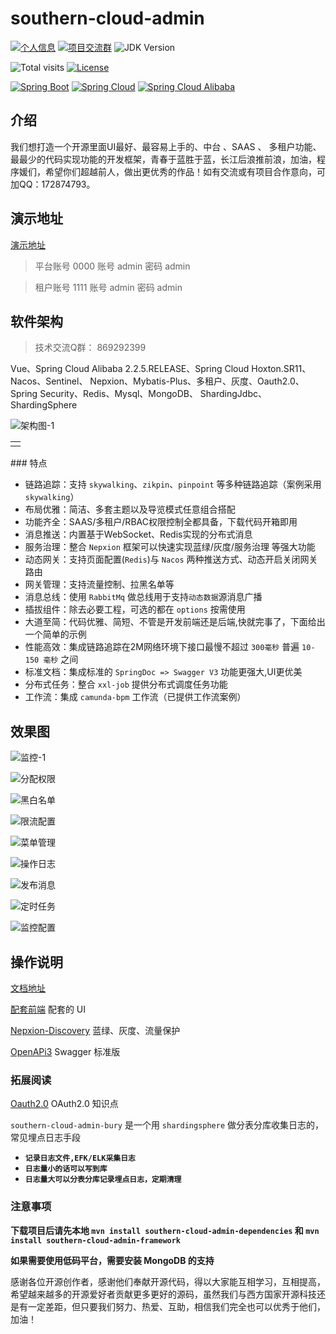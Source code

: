 # southern-cloud-admin


[![个人信息](https://img.shields.io/badge/author-KBOX-blue.svg)](http://blog.southern-cihui.com/)
[![项目交流群](https://img.shields.io/badge/chat-项目交流群-yellow.svg)](https://qm.qq.com/cgi-bin/qm/qr?k=7HSbjhK2b23CyodXUX2tR_ldigjrAlPT&jump_from=webapi)
![JDK Version](https://img.shields.io/badge/JAVA-JDK8+-red.svg)

![Total visits](https://visitor-badge.laobi.icu/badge?page_id=southern-cloud-admin&title=total%20visits) [![License](https://img.shields.io/badge/License-Apache%202.0-blue.svg?label=license)](https://www.codacy.com/gh/southern-cihui/southern-cloud-admin/dashboard?utm_source=github.com&amp;utm_medium=referral&amp;utm_content=southern-cihui/southern-cloud-admin&amp;utm_campaign=Badge_Grade)

[![Spring Boot](https://img.shields.io/maven-central/v/org.springframework.boot/spring-boot-dependencies.svg?label=Spring%20Boot&logo=Spring)](https://search.maven.org/artifact/org.springframework.boot/spring-boot-dependencies)  [![Spring Cloud](https://img.shields.io/maven-central/v/org.springframework.cloud/spring-cloud-dependencies.svg?label=Spring%20Cloud&logo=Spring)](https://search.maven.org/artifact/org.springframework.cloud/spring-cloud-dependencies)  [![Spring Cloud Alibaba](https://img.shields.io/maven-central/v/com.alibaba.cloud/spring-cloud-alibaba-dependencies.svg?label=Spring%20Cloud%20Alibaba&logo=Spring)](https://search.maven.org/artifact/com.alibaba.cloud/spring-cloud-alibaba-dependencies) 


## 介绍

我们想打造一个开源里面UI最好、最容易上手的、中台 、SAAS 、 多租户功能、最最少的代码实现功能的开发框架，青春于蓝胜于蓝，长江后浪推前浪，加油，程序媛们，希望你们超越前人，做出更优秀的作品！如有交流或有项目合作意向，可加QQ：172874793。

## 演示地址

[演示地址](https://cloud.southern-cihui.com/) 

> 平台账号 0000 账号 admin 密码 admin

> 租户账号 1111 账号 admin 密码 admin


## 软件架构

> 技术交流Q群： 869292399

Vue、Spring Cloud Alibaba 2.2.5.RELEASE、Spring Cloud Hoxton.SR11、Nacos、Sentinel、
Nepxion、Mybatis-Plus、多租户、灰度、Oauth2.0、Spring Security、Redis、Mysql、MongoDB、
ShardingJdbc、ShardingSphere

![架构图-1](./images/platform-server-structure01.png)
<table>
	<tr>
		<td></td>
    </tr>
	
</table>
### 特点

- 链路追踪：支持 `skywalking`、`zikpin`、`pinpoint` 等多种链路追踪（案例采用 `skywalking`）
- 布局优雅：简洁、多套主题以及导览模式任意组合搭配
- 功能齐全：SAAS/多租户/RBAC权限控制全都具备，下载代码开箱即用
- 消息推送：内置基于WebSocket、Redis实现的分布式消息
- 服务治理：整合 `Nepxion` 框架可以快速实现蓝绿/灰度/服务治理 等强大功能
- 动态网关：支持页面配置(`Redis`)与 `Nacos` 两种推送方式、动态开启关闭网关路由
- 网关管理：支持流量控制、拉黑名单等
- 消息总线：使用 `RabbitMq` 做总线用于支持`动态数据`源消息广播
- 插拔组件：除去必要工程，可选的都在 `options` 按需使用
- 大道至简：代码优雅、简短、不管是开发前端还是后端,快就完事了，下面给出一个简单的示例
- 性能高效：集成链路追踪在2M网络环境下接口最慢不超过 `300毫秒` 普遍 `10-150 毫秒` 之间
- 标准文档：集成标准的 `SpringDoc => Swagger V3` 功能更强大,UI更优美
- 分布式任务：整合 `xxl-job` 提供分布式调度任务功能
- 工作流：集成 `camunda-bpm` 工作流（已提供工作流案例）

## 效果图

![监控-1](./images/skywalking.png)

![分配权限](./images/binding_res.png)

![黑白名单](./images/blacklist.png)

![限流配置](./images/limit.png)

![菜单管理](./images/menu.png)

![操作日志](./images/opt_log.png)

![发布消息](./images/publish_message.png)

![定时任务](./images/xxl-job.png)

![监控配置](./images/springdoc.png)


## 操作说明

[文档地址](https://www.yuque.com/books/share/c5467c7b-ae67-4d3e-a6cd-541ce5a90bb7@@@?#《southern-cloud-admin-doc》) 

[配套前端](https://gitee.com/southern-cihui/southern-cloud-admin-ui) 配套的 UI 

[Nepxion-Discovery](https://github.com/southern-cihui/southern-cloud-admin) 蓝绿、灰度、流量保护

[OpenAPi3](https://springdoc.org/) Swagger 标准版

### 拓展阅读

[Oauth2.0](https://www.ruanyifeng.com/blog/2019/04/github-oauth.html) OAuth2.0 知识点


`southern-cloud-admin-bury` 是一个用 `shardingsphere` 做分表分库收集日志的，常见埋点日志手段
- **`记录日志文件,EFK/ELK采集日志`**
- **`日志量小的话可以写到库`**
- **`日志量大可以分表分库记录埋点日志，定期清理`**

### 注意事项

**下载项目后请先本地 `mvn install southern-cloud-admin-dependencies` 和 `mvn install southern-cloud-admin-framework`**

**如果需要使用低码平台，需要安装 MongoDB 的支持**

感谢各位开源创作者，感谢他们奉献开源代码，得以大家能互相学习，互相提高，希望越来越多的开源爱好者贡献更多更好的源码，虽然我们与西方国家开源科技还是有一定差距，但只要我们努力、热爱、互助，相信我们完全也可以优秀于他们，加油！

